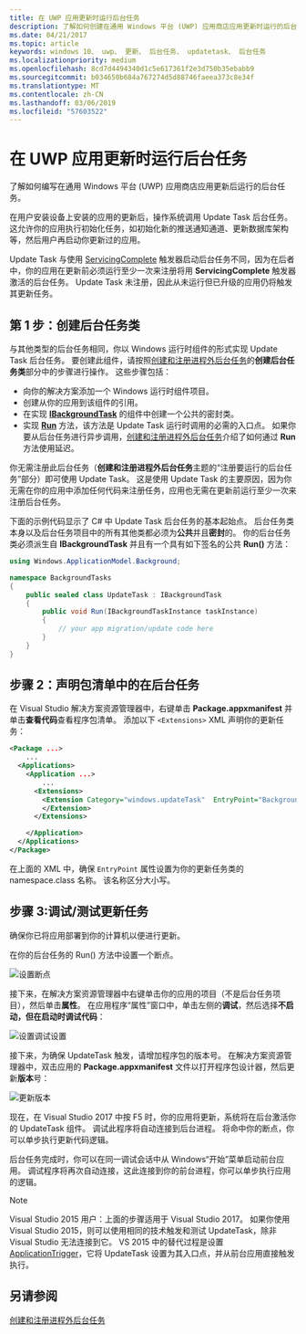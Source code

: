 ```yaml
---
title: 在 UWP 应用更新时运行后台任务
description: 了解如何创建在通用 Windows 平台 (UWP) 应用商店应用更新时运行的后台任务。
ms.date: 04/21/2017
ms.topic: article
keywords: windows 10、 uwp、 更新、 后台任务、 updatetask、 后台任务
ms.localizationpriority: medium
ms.openlocfilehash: 8cd7d4494340d1c5e617361f2e3d750b35ebabb9
ms.sourcegitcommit: b034650b684a767274d5d88746faeea373c8e34f
ms.translationtype: MT
ms.contentlocale: zh-CN
ms.lasthandoff: 03/06/2019
ms.locfileid: "57603522"
---
```

# <a name="run-a-background-task-when-your-uwp-app-is-updated"></a>在 UWP 应用更新时运行后台任务

了解如何编写在通用 Windows 平台 (UWP) 应用商店应用更新后运行的后台任务。

在用户安装设备上安装的应用的更新后，操作系统调用 Update Task 后台任务。 这允许你的应用执行初始化任务，如初始化新的推送通知通道、更新数据库架构等，然后用户再启动你更新过的应用。

Update Task 与使用 [ServicingComplete](https://docs.microsoft.com/uwp/api/Windows.ApplicationModel.Background.SystemTriggerType) 触发器启动后台任务不同，因为在后者中，你的应用在更新前必须运行至少一次来注册将用 **ServicingComplete** 触发器激活的后台任务。  Update Task 未注册，因此从未运行但已升级的应用仍将触发其更新任务。

## <a name="step-1-create-the-background-task-class"></a>第 1 步：创建后台任务类

与其他类型的后台任务相同，你以 Windows 运行时组件的形式实现 Update Task 后台任务。 要创建此组件，请按照[创建和注册进程外后台任务](https://docs.microsoft.com/windows/uwp/launch-resume/create-and-register-a-background-task)的**创建后台任务类**部分中的步骤进行操作。 这些步骤包括：

- 向你的解决方案添加一个 Windows 运行时组件项目。
- 创建从你的应用到该组件的引用。
- 在实现 [**IBackgroundTask**](https://msdn.microsoft.com/library/windows/apps/br224794) 的组件中创建一个公共的密封类。
- 实现 [**Run**](https://msdn.microsoft.com/library/windows/apps/br224811) 方法，该方法是 Update Task 运行时调用的必需的入口点。 如果你要从后台任务进行异步调用，[创建和注册进程外后台任务](https://docs.microsoft.com/windows/uwp/launch-resume/create-and-register-a-background-task)介绍了如何通过 **Run** 方法使用延迟。

你无需注册此后台任务（**创建和注册进程外后台任务**主题的“注册要运行的后台任务”部分）即可使用 Update Task。 这是使用 Update Task 的主要原因，因为你无需在你的应用中添加任何代码来注册任务，应用也无需在更新前运行至少一次来注册后台任务。

下面的示例代码显示了 C# 中 Update Task 后台任务的基本起始点。 后台任务类本身以及后台任务项目中的所有其他类都必须为**公共**并且**密封**的。 你的后台任务类必须派生自 **IBackgroundTask** 并且有一个具有如下签名的公共 **Run()** 方法：

```cs
using Windows.ApplicationModel.Background;

namespace BackgroundTasks
{
    public sealed class UpdateTask : IBackgroundTask
    {
        public void Run(IBackgroundTaskInstance taskInstance)
        {
            // your app migration/update code here
        }
    }
}
```

## <a name="step-2-declare-your-background-task-in-the-package-manifest"></a>步骤 2：声明包清单中的在后台任务

在 Visual Studio 解决方案资源管理器中，右键单击 **Package.appxmanifest** 并单击**查看代码**查看程序包清单。 添加以下 `<Extensions>` XML 声明你的更新任务：

```XML
<Package ...>
    ...
  <Applications>  
    <Application ...>  
        ...
      <Extensions>  
        <Extension Category="windows.updateTask"  EntryPoint="BackgroundTasks.UpdateTask">  
        </Extension>  
      </Extensions>

    </Application>  
  </Applications>  
</Package>
```

在上面的 XML 中，确保 `EntryPoint` 属性设置为你的更新任务类的 namespace.class 名称。 该名称区分大小写。

## <a name="step-3-debugtest-your-update-task"></a>步骤 3:调试/测试更新任务

确保你已将应用部署到你的计算机以便进行更新。

在你的后台任务的 Run() 方法中设置一个断点。

![设置断点](images/run-func-breakpoint.png)

接下来，在解决方案资源管理器中右键单击你的应用的项目（不是后台任务项目），然后单击**属性**。 在应用程序“属性”窗口中，单击左侧的**调试**，然后选择**不启动，但在启动时调试代码**：

![设置调试设置](images/do-not-launch-but-debug.png)

接下来，为确保 UpdateTask 触发，请增加程序包的版本号。 在解决方案资源管理器中，双击应用的 **Package.appxmanifest** 文件以打开程序包设计器，然后更新**版本**号：

![更新版本](images/bump-version.png)

现在，在 Visual Studio 2017 中按 F5 时，你的应用将更新，系统将在后台激活你的 UpdateTask 组件。 调试此程序将自动连接到后台进程。 将命中你的断点，你可以单步执行更新代码逻辑。

后台任务完成时，你可以在同一调试会话中从 Windows“开始”菜单启动前台应用。 调试程序将再次自动连接，这此连接到你的前台进程，你可以单步执行应用的逻辑。

> [!NOTE]
> Visual Studio 2015 用户：上面的步骤适用于 Visual Studio 2017。 如果你使用 Visual Studio 2015，则可以使用相同的技术触发和测试 UpdateTask，除非 Visual Studio 无法连接到它。 VS 2015 中的替代过程是设置 [ApplicationTrigger](https://docs.microsoft.com/windows/uwp/launch-resume/trigger-background-task-from-app)，它将 UpdateTask 设置为其入口点，并从前台应用直接触发执行。

## <a name="see-also"></a>另请参阅

[创建和注册进程外后台任务](https://docs.microsoft.com/windows/uwp/launch-resume/create-and-register-a-background-task)
